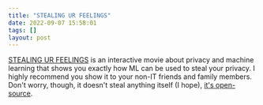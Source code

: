 ```yaml
---
title: "STEALING UR FEELINGS"
date: 2022-09-07 15:58:01
tags: []
layout: post
---
```


[STEALING UR FEELINGS](https://stealingurfeelin.gs/) is an interactive movie about privacy and machine learning that shows you exactly how ML can be used to steal your privacy. I highly recommend you show it to your non-IT friends and family members. Don't worry, though, it doesn't steal anything itself (I hope), [it's open-source](https://github.com/noahlevenson/stealing-ur-feelings).
